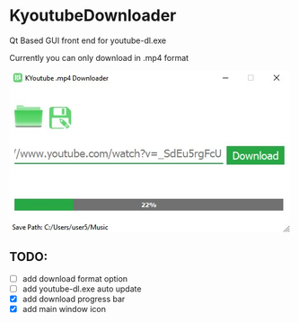 # KyoutubeDownloader
Qt Based GUI front end for youtube-dl.exe

Currently you can only download in .mp4 format

![Image of Kyoutubedownloader while downloading](https://github.com/geekmors/KyoutubeDownloader/blob/master/preview.jpg?raw=true) 

## TODO:
- [ ] add download format option
- [ ] add youtube-dl.exe auto update
- [x] add download progress bar
- [x] add main window icon